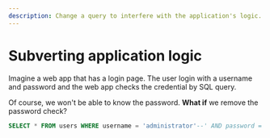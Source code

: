 ```yaml
---
description: Change a query to interfere with the application's logic.
---
```


# Subverting application logic

Imagine a web app that has a login page. The user login with a username and password and the web app checks the credential by SQL query.

Of course, we won't be able to know the password. **What if** we remove the password check?

```sql
SELECT * FROM users WHERE username = 'administrator'--' AND password = ''
```
